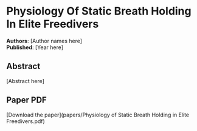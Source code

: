 # Physiology Of Static Breath Holding In Elite Freedivers

**Authors**: [Author names here]  
**Published**: [Year here]

## Abstract

[Abstract here]

## Paper PDF

[Download the paper](papers/Physiology of Static Breath Holding in Elite Freedivers.pdf)
